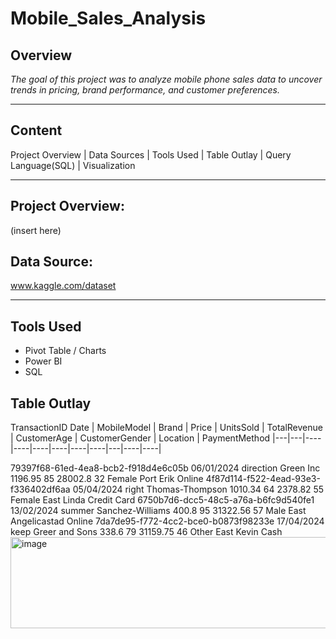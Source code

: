 # Mobile_Sales_Analysis

## Overview
_The goal of this project was to analyze mobile phone sales data to uncover trends in pricing, brand performance, and customer preferences._

---
## Content
Project Overview | Data Sources | Tools Used | Table Outlay | Query Language(SQL) | Visualization

---
## Project Overview:
(insert here)

## Data Source:
www.kaggle.com/dataset

---
## Tools Used
+ Pivot Table / Charts
+ Power BI
+ SQL

## Table Outlay
TransactionID	Date | MobileModel |	Brand |	Price |	UnitsSold	| TotalRevenue |	CustomerAge |	CustomerGender |	Location	| PaymentMethod
|---|---|----|----|----|----|----|----|---|----|----|

79397f68-61ed-4ea8-bcb2-f918d4e6c05b	06/01/2024	direction	Green Inc	1196.95	85	28002.8	32	Female	Port Erik	Online
4f87d114-f522-4ead-93e3-f336402df6aa	05/04/2024	right	Thomas-Thompson	1010.34	64	2378.82	55	Female	East Linda	Credit Card
6750b7d6-dcc5-48c5-a76a-b6fc9d540fe1	13/02/2024	summer	Sanchez-Williams	400.8	95	31322.56	57	Male	East Angelicastad	Online
7da7de95-f772-4cc2-bce0-b0873f98233e	17/04/2024	keep	Greer and Sons	338.6	79	31159.75	46	Other	East Kevin	Cash
<img width="1172" height="146" alt="image" src="https://github.com/user-attachments/assets/1b064f62-7ae4-4701-858d-beefda7e4f8a" />

